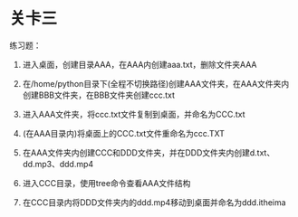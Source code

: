 # 关卡三

练习题：

1. 进入桌面，创建目录AAA，在AAA内创建aaa.txt，删除文件夹AAA

2. 在/home/python目录下\(全程不切换路径\)创建AAA文件夹，在AAA文件夹内创建BBB文件夹，在BBB文件夹创建ccc.txt

3. 进入AAA文件夹，将ccc.txt文件复制到桌面，并命名为CCC.txt

4. \(在AAA目录内\)将桌面上的CCC.txt文件重命名为ccc.TXT

5. 在AAA文件夹内创建CCC和DDD文件夹，并在DDD文件夹内创建d.txt、dd.mp3、ddd.mp4

6. 进入CCC目录，使用tree命令查看AAA文件结构

7. 在CCC目录内将DDD文件夹内的ddd.mp4移动到桌面并命名为ddd.itheima



